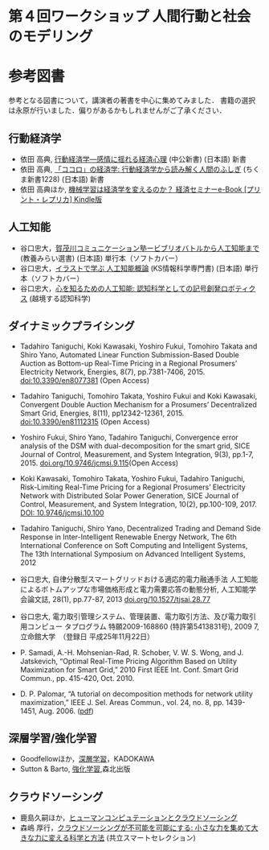 # 第４回ワークショップ 人間行動と社会のモデリング
# 参考図書
参考となる図書について，講演者の著書を中心に集めてみました．
書籍の選択は永原が行いました．偏りがあるかもしれませんがご了承ください．

## 行動経済学
- 依田 高典, [行動経済学―感情に揺れる経済心理](https://www.amazon.co.jp/dp/4121020413/ref=cm_sw_em_r_mt_dp_gxZwFbYDYDDA4) (中公新書) (日本語) 新書
- 依田 高典, [「ココロ」の経済学: 行動経済学から読み解く人間のふしぎ](https://www.amazon.co.jp/dp/4480069313/ref=cm_sw_em_r_mt_dp_zyZwFb3JNFJY1) (ちくま新書1228) (日本語) 新書
- 依田 高典ほか, [機械学習は経済学を変えるのか？ 経済セミナーe-Book [プリント・レプリカ] Kindle版](https://www.amazon.co.jp/gp/product/B082VX1MGP/ref=dbs_a_def_rwt_hsch_vapi_tkin_p1_i0)

## 人工知能
- 谷口忠大，[賀茂川コミュニケーション塾ービブリオバトルから人工知能まで](https://www.amazon.co.jp/dp/4790717372/ref=cm_sw_em_r_mt_dp_PCZwFb9KZY77A) (教養みらい選書) (日本語) 単行本（ソフトカバー）
- 谷口忠大，[イラストで学ぶ 人工知能概論](https://www.amazon.co.jp/dp/4061538233/ref=cm_sw_em_r_mt_dp_6EZwFbNAST5ED) (KS情報科学専門書) (日本語) 単行本（ソフトカバー）
- 谷口忠大，[心を知るための人工知能: 認知科学としての記号創発ロボティクス](https://www.amazon.co.jp/dp/4320094654/ref=cm_sw_em_r_mt_dp_eGZwFb2NZK4X2) (越境する認知科学)

## ダイナミックプライシング
- Tadahiro Taniguchi, Koki Kawasaki, Yoshiro Fukui, Tomohiro Takata and Shiro Yano,  Automated Linear Function Submission-Based Double Auction as Bottom-up Real-Time Pricing in a Regional Prosumers’ Electricity Network,  Energies, 8(7), pp.7381-7406, 2015. [doi:10.3390/en8077381](https://www.mdpi.com/1996-1073/8/7/7381) (Open Access)

- Tadahiro Taniguchi, Tomohiro Takata, Yoshiro Fukui and Koki Kawasaki, Convergent Double Auction Mechanism for a Prosumers’ Decentralized Smart Grid, Energies, 8(11), pp12342-12361, 2015. [doi:10.3390/en81112315](https://www.mdpi.com/1996-1073/8/11/12315) (Open Access)

- Yoshiro Fukui, Shiro Yano, Tadahiro Taniguchi, Convergence error analysis of the DSM with dual-decomposition for the smart grid, SICE Journal of Control, Measurement, and System Integration, 9(3), pp.1-7, 2015. [doi.org/10.9746/jcmsi.9.115](https://doi.org/10.9746/jcmsi.9.115)(Open Access)

- Koki Kawasaki, Tomohiro Takata, Yoshiro Fukui, Tadahiro Taniguchi, Risk-Limiting Real-Time Pricing for a Regional Prosumers’ Electricity Network with Distributed Solar Power Generation, SICE Journal of Control, Measurement, and System Integration, 10(2), pp.100-109, 2017. [DOI: 10.9746/jcmsi.10.100](https://doi.org/10.9746/jcmsi.10.100)

- Tadahiro Taniguchi, Shiro Yano, Decentralized Trading and Demand Side Response in Inter-Intelligent Renewable Energy Network, The 6th International Conference on Soft Computing and Intelligent Systems, The 13th International Symposium on Advanced Intelligent Systems, 2012

- 谷口忠大, 自律分散型スマートグリッドおける適応的電力融通手法 人工知能によるボトムアップな市場価格形成と電力需要応答の動態分析, 人工知能学会論文誌, 28(1), pp.77-87, 2013 [doi.org/10.1527/tjsai.28.77](https://doi.org/10.1527/tjsai.28.77)

- 谷口忠大, 電力取引管理システム、管理装置、電力取引方法、及び電力取引用コンピュー タプログラム 特願2009-168860 (特許第5413831号), 2009 7, 立命館大学　（登録日 平成25年11月22日）

- P. Samadi, A.-H. Mohsenian-Rad, R. Schober, V. W. S. Wong, and J. Jatskevich, “Optimal Real-Time Pricing Algorithm Based on Utility Maximization for Smart Grid,” 2010 First IEEE Int. Conf. Smart Grid Commun., pp. 415-420, Oct. 2010.

- D. P. Palomar, “A tutorial on decomposition methods for network utility maximization,” IEEE J. Sel. Areas Commun., vol. 24, no. 8, pp. 1439-1451, Aug. 2006.
([pdf](http://www.princeton.edu/~chiangm/decomptutorial.pdf))

## 深層学習/強化学習
- Goodfellowほか，[深層学習](https://www.amazon.co.jp/dp/4048930621/ref=cm_sw_em_r_mt_dp_4SZwFbEM807F5)，KADOKAWA
- Sutton & Barto, [強化学習](https://www.amazon.co.jp/dp/4627826613/ref=cm_sw_em_r_mt_dp_oVZwFb37WYS9Q),森北出版

## クラウドソーシング
- 鹿島久嗣ほか，[ヒューマンコンピュテーションとクラウドソーシング](https://www.amazon.co.jp/dp/4061529137/ref=cm_sw_em_r_mt_dp_tKZwFbFKSC3WN)
- 森嶋 厚行，[クラウドソーシングが不可能を可能にする: 小さな力を集めて大きな力に変える科学と方法](https://www.amazon.co.jp/dp/4320009320/ref=cm_sw_em_r_mt_dp_EMZwFb63VXNVV) (共立スマートセレクション)

